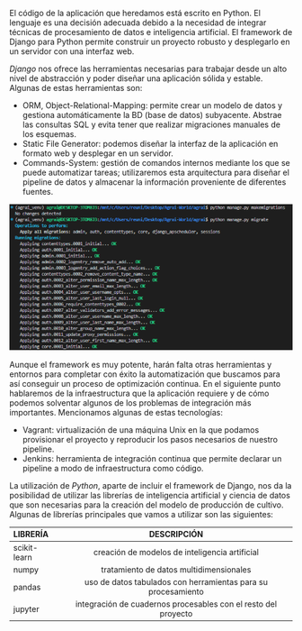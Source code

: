 El código de la aplicación que heredamos está escrito en Python. El lenguaje es una decisión adecuada debido a la necesidad de integrar técnicas de procesamiento de datos e inteligencia artificial. El framework de Django para Python permite construir un proyecto robusto y desplegarlo en un servidor con una interfaz web.

*Django* nos ofrece las herramientas necesarias para trabajar desde un alto nivel de abstracción y poder diseñar una aplicación sólida y estable. Algunas de estas herramientas son:

- ORM, Object-Relational-Mapping: permite crear un modelo de datos y gestiona automáticamente la BD (base de datos) subyacente. Abstrae las consultas SQL y evita tener que realizar migraciones manuales de los esquemas.
- Static File Generator: podemos diseñar la interfaz de la aplicación en formato web y desplegar en un servidor.
- Commands-System: gestión de comandos internos mediante los que se puede automatizar tareas; utilizaremos esta arquitectura para diseñar el pipeline de datos y almacenar la información proveniente de diferentes fuentes.

![](figures/django_migrate.png)

Aunque el framework es muy potente, harán falta otras herramientas y entornos para completar con éxito la automatización que buscamos para así conseguir un proceso de optimización continua. En el siguiente punto hablaremos de la infraestructura que la aplicación requiere y de cómo podemos solventar algunos de los problemas de integración más importantes. Mencionamos algunas de estas tecnologías:

- Vagrant: virtualización de una máquina Unix en la que podamos provisionar el proyecto y reproducir los pasos necesarios de nuestro pipeline.
- Jenkins: herramienta de integración continua que permite declarar un pipeline a modo de infraestructura como código. 

La utilización de *Python*, aparte de incluir el framework de Django, nos da la posibilidad de utilizar las librerías de inteligencia artificial y ciencia de datos que son necesarias para la creación del modelo de producción de cultivo. Algunas de librerías principales que vamos a utilizar son las siguientes:

LIBRERÍA | DESCRIPCIÓN
:----------------|:-------------:
scikit-learn | creación de modelos de inteligencia artificial
numpy | tratamiento de datos multidimensionales
pandas | uso de datos tabulados con herramientas para su procesamiento
jupyter | integración de cuadernos procesables con el resto del proyecto



